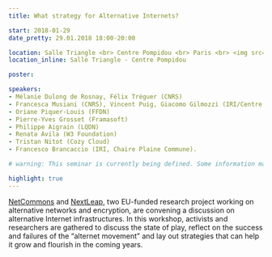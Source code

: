 ```yaml
---
title: What strategy for Alternative Internets?

start: 2018-01-29
date_pretty: 29.01.2018 18:00-20:00

location: Salle Triangle <br> Centre Pompidou <br> Paris <br> <img src="/seminars/salletriangle.png" class="img-fluid"/>
location_inline: Salle Triangle - Centre Pompidou

poster:

speakers:
- Mélanie Dulong de Rosnay, Félix Tréguer (CNRS)
- Francesca Musiani (CNRS), Vincent Puig, Giacomo Gilmozzi (IRI/Centre Pompidou), Harry Halpin (INRIA)
- Oriane Piquer-Louis (FFDN)
- Pierre-Yves Grosset (Framasoft)
- Philippe Aigrain (LQDN)
- Renata Avila (W3 Foundation)
- Tristan Nitot (Cozy Cloud)
- Francesco Brancaccio (IRI, Chaire Plaine Commune).

# warning: This seminar is currently being defined. Some information may change in the next days.

highlight: true
---
```


[NetCommons](https://netcommons.eu/) and [NextLeap](/), two EU-funded research project working on alternative networks and encryption, are convening a discussion on alternative Internet infrastructures. In this workshop, activists and researchers are gathered to discuss the state of play, reflect on the success and failures of the “alternet movement” and lay out strategies that can help it grow and flourish in the coming years.
